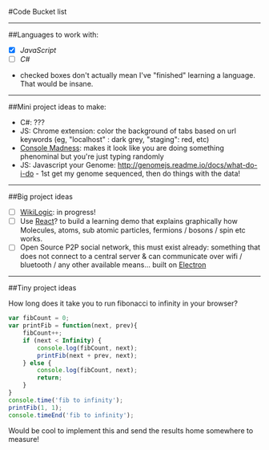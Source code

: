 #Code Bucket list

---

##Languages to work with:

 - [x] *JavaScript* 
 - [ ] *C#*

* checked boxes don't actually mean I've "finished" learning a language. That would be insane.

---

##Mini project ideas to make:

 - C#: ???
 - JS: Chrome extension: color the background of tabs based on url keywords (eg, "localhost" : dark grey, "staging": red, etc)
 - [Console Madness](https://github.com/ijmccallum/consoleMadness): makes it look like you are doing something phenominal but you're just typing randomly
 - JS: Javascript your Genome: http://genomejs.readme.io/docs/what-do-i-do - 1st get my genome sequenced, then do things with the data!

---

##Big project ideas

 - [ ] [WikiLogic](https://github.com/WikiLogic/WikiLogic): in progress!
 - [ ] Use [React](https://facebook.github.io/react/)? to build a learning demo that explains graphically how Molecules, atoms, sub atomic particles, fermions / bosons / spin etc works.
 - [ ] Open Source P2P social network, this must exist already: something that does not connect to a central server & can communicate over wifi / bluetooth / any other available means... built on [Electron](http://electron.atom.io/) 

---

##Tiny project ideas

How long does it take you to run fibonacci to infinity in your browser?
```javascript
var fibCount = 0;
var printFib = function(next, prev){
	fibCount++;
	if (next < Infinity) {
		console.log(fibCount, next);
		printFib(next + prev, next);
	} else {
		console.log(fibCount, next);
		return;
	}
}
console.time('fib to infinity');
printFib(1, 1);
console.timeEnd('fib to infinity');
```
Would be cool to implement this and send the results home somewhere to measure!
